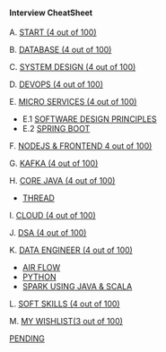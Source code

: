 #### Interview CheatSheet

A. [START (4 out of 100)](MY_RECENT_PROJECT/INTRODUCTORY_QUESTIONS.md)

B. [DATABASE (4 out of 100)](INTERVIEW_SQL_NOSQL)

C. [SYSTEM DESIGN (4 out of 100)](INTERVIEW_SYSTEM_DESIGN)

D. [DEVOPS (4 out of 100) ](INTERVIEW_DEV_OPS)

E. [MICRO SERVICES (4 out of 100)](INTERVIEW_SPRING_MICROSERVICES)

- E.1 [SOFTWARE DESIGN PRINCIPLES]()
- E.2 [SPRING BOOT]()

F. [NODEJS & FRONTEND 4 out of 100)](INTERVIEW_FRONT_END)

G. [KAFKA (4 out of 100)](INTERVIEW_KAFKA)

H. [CORE JAVA (4 out of 100)](INTERVIEW_CORE_JAVA)

- [THREAD](INTERVIEW_CORE_JAVA/CJ_Multithreading.md)

I. [CLOUD (4 out of 100)](INTERVIEW_CLOUD_AWS_AZURE_GCP)

J. [DSA (4 out of 100)](INTERVIEW_DSA)

K. [DATA ENGINEER (4 out of 100)](INTERVIEW_PREP_DATA_ENGINEER)

- [AIR FLOW](INTERVIEW_PREP_DATA_ENGINEER/ALL_AIRFLOW.md)
- [PYTHON](INTERVIEW_PREP_PYTHON/ALL_PYTHON_BASICS.md)
- [SPARK USING JAVA & SCALA](INTERVIEW_PREP_SPARK)

L. [SOFT SKILLS (4 out of 100)](SOFT_SKILL)

M. [MY WISHLIST(3 out of 100)]()

[PENDING](https://medium.com/@vivekkadiyanits/java-lead-7-to-10-years-interview-mastery-covered-question-has-asked-in-more-than-9-service-base-d55ffbb0009c)
